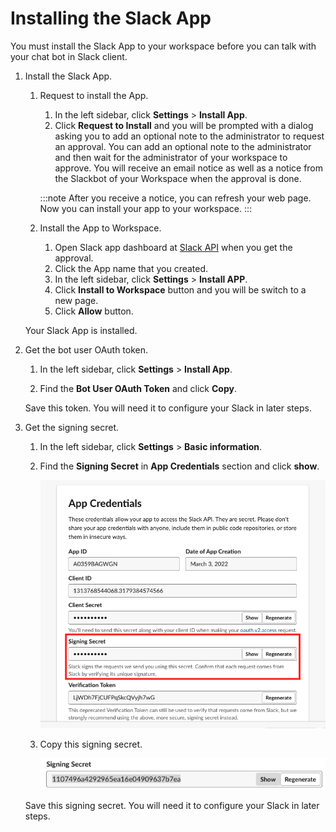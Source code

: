 # Installing the Slack App

You must install the Slack App to your workspace before you can talk with your chat bot in Slack client.

1.  Install the Slack App.

    1. Request to install the App.

        1. In the left sidebar, click **Settings** > **Install App**.
        2. Click **Request to Install** and you will be prompted with a dialog asking you to add an optional note to the administrator to request an approval. You can add an optional note to the administrator and then wait for the administrator of your workspace to approve. You will receive an email notice as well as a notice from the Slackbot of your Workspace when the approval is done.

          :::note
          After you receive a notice, you can refresh your web page. Now you can install your app to your workspace.
          :::

    2.  Install the App to Workspace.

        1. Open Slack app dashboard at [Slack API](https://api.slack.com/apps) when you get the approval.
        2. Click the App name that you created.
        3. In the left sidebar, click **Settings** > **Install APP**.
        4. Click **Install to Workspace** button and you will be switch to a new page.
        5. Click **Allow** button.
    
    Your Slack App is installed.

2.  Get the bot user OAuth token.

    1. In the left sidebar, click **Settings** > **Install App**.

    2. Find the **Bot User OAuth Token** and click **Copy**.

    Save this token. You will need it to configure your Slack in later steps.

3.  Get the signing secret.

    1. In the left sidebar, click **Settings** \> **Basic information**.

    2. Find the **Signing Secret** in **App Credentials** section and click **show**.

        ![App Credentials](../../images/zowe-chat/slack_signingsecret.png)

    3.  Copy this signing secret.

        ![Signing Secret](../../images/zowe-chat/slack_signing.png)

    Save this signing secret. You will need it to configure your Slack in later steps.


